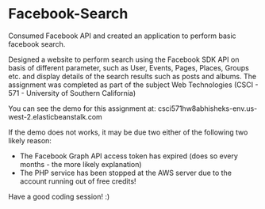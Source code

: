 # Facebook-Search
Consumed Facebook API and created an application to perform basic facebook search.

Designed a website to perform search using the Facebook SDK API on basis of different parameter, such as User, Events, Pages, Places, Groups etc. and display details of the search results such as posts and albums.
The assignment was completed as part of the subject Web Technologies (CSCI - 571 - University of Southern California)

You can see the demo for this assignment at:
csci571hw8abhisheks-env.us-west-2.elasticbeanstalk.com

If the demo does not works, it may be due two either of the following two likely reason:
  - The Facebook Graph API access token has expired (does so every months - the more likely explanation)
  - The PHP service has been stopped at the AWS server due to the account running out of free credits!

Have a good coding session! :)
